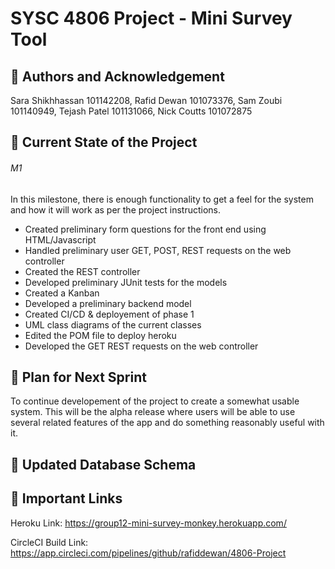 # SYSC 4806 Project - Mini Survey Tool

## 👥 Authors and Acknowledgement 
Sara Shikhhassan 101142208, Rafid Dewan 101073376, Sam Zoubi 101140949, Tejash Patel 101131066, Nick Coutts 101072875

## 📄 Current State of the Project 
###### M1 
In this milestone, there is enough functionality to get a feel for the system and how it will work as per the project instructions.
- Created preliminary form questions for the front end using HTML/Javascript
- Handled preliminary user GET, POST, REST requests on the web controller
- Created the REST controller
- Developed preliminary JUnit tests for the models
- Created a Kanban
- Developed a preliminary backend model
- Created CI/CD & deployement of phase 1
- UML class diagrams of the current classes
- Edited the POM file to deploy heroku
- Developed the GET REST requests on the web controller

## 🔨 Plan for Next Sprint
To continue developement of the project to create a somewhat usable system. This will be the alpha release where users will be 
able to use several related features of the app and do something reasonably useful with it.

## 📝 Updated Database Schema

## 📍 Important Links 
Heroku Link: https://group12-mini-survey-monkey.herokuapp.com/

CircleCI Build Link: https://app.circleci.com/pipelines/github/rafiddewan/4806-Project

